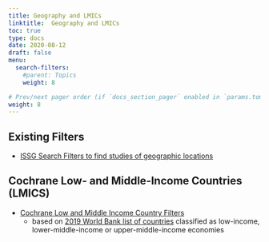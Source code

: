 ```yaml
---
title: Geography and LMICs
linktitle:  Geography and LMICs
toc: true
type: docs
date: 2020-08-12
draft: false
menu:
  search-filters:
    #parent: Topics
    weight: 8

# Prev/next pager order (if `docs_section_pager` enabled in `params.toml`)
weight: 8
---
```



## Existing Filters

* [ISSG Search Filters to find studies of geographic locations](https://sites.google.com/a/york.ac.uk/issg-search-filters-resource/home/geography?authuser=0)

## Cochrane Low- and Middle-Income Countries (LMICS)

* [Cochrane Low and Middle Income Country Filters](https://epoc.cochrane.org/lmic-filters)
  * based on [2019 World Bank list of countries](http://data.worldbank.org/about/country-classifications) classified as low-income, lower-middle-income or upper-middle-income economies